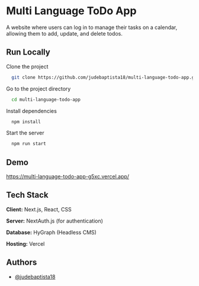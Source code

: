 
# Multi Language ToDo App

A website where users can log in to manage their tasks on a calendar, allowing them to add, update, and delete todos.


## Run Locally

Clone the project

```bash
  git clone https://github.com/judebaptista18/multi-language-todo-app.git
```

Go to the project directory

```bash
  cd multi-language-todo-app
```

Install dependencies

```bash
  npm install
```

Start the server

```bash
  npm run start
```


## Demo

https://multi-language-todo-app-g5xc.vercel.app/


## Tech Stack

**Client:** Next.js, React, CSS

**Server:** NextAuth.js (for authentication)

**Database:** HyGraph (Headless CMS)

**Hosting:** Vercel


## Authors

- [@judebaptista18](https://github.com/judebaptista18)

